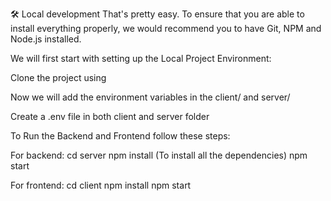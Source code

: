 🛠️ Local development
That's pretty easy. To ensure that you are able to install everything properly, we would recommend you to have Git, NPM and Node.js installed.

We will first start with setting up the Local Project Environment:

Clone the project using 

Now we will add the environment variables in the client/ and server/

Create a .env file in both client and server folder

To Run the Backend and Frontend follow these steps:

For backend:
cd server
npm install (To install all the dependencies)
npm start

For frontend:
cd client
npm install
npm start

